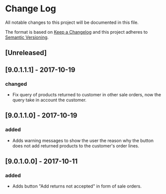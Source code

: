 # Change Log
All notable changes to this project will be documented in this file.

The format is based on [Keep a Changelog](http://keepachangelog.com/)
and this project adheres to [Semantic Versioning](http://semver.org/).

## [Unreleased]


## [9.0.1.1.1] - 2017-10-19
### changed
- Fix query of products returned to customer in other sale orders, now the query take in account the customer.

## [9.0.1.1.0] - 2017-10-19
### added
- Adds warning messages to show the user the reason why the button does not add returned products to the customer's order lines.

## [9.0.1.0.0] - 2017-10-11
### added
- Adds button "Add returns not accepted" in form of sale orders.
